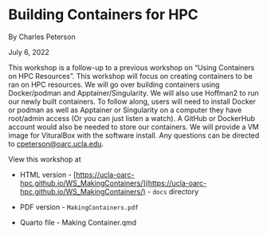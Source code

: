 # Building Containers for HPC

By Charles Peterson

July 6, 2022

This workshop is a follow-up to a previous workshop on “Using Containers on HPC Resources”.  This workshop will focus on creating containers to be ran on HPC resources. We will go over building containers using Docker/podman and Apptainer/Singularity. We will also use Hoffman2 to run our newly built containers. To follow along, users will need to install Docker or podman as well as Apptainer or Singularity on a computer they have root/admin access (Or you can just listen a watch). A GitHub or DockerHub account would also be needed to store our containers. We will provide a VM image for VituralBox with the software install. Any questions can be directed to cpeterson@oarc.ucla.edu.

View this workshop at

- HTML version
		- [https://ucla-oarc-hpc.github.io/WS_MakingContainers/](https://ucla-oarc-hpc.github.io/WS_MakingContainers/)
		- `docs` directory

- PDF version
		- `MakingContainers.pdf`

- Quarto file
		- Making Container.qmd

